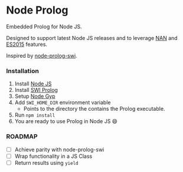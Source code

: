 # Node Prolog

Embedded Prolog for Node JS.

Designed to support latest Node JS releases and to leverage [NAN]() and [ES2015]() features.

Inspired by [node-prolog-swi](https://github.com/kloni/node-prolog-swi).

### Installation
1. Install [Node JS](https://nodejs.org/en/download/)
2. Install [SWI Prolog](http://www.swi-prolog.org/Download.html)
3. Setup [Node Gyp](https://github.com/nodejs/node-gyp#installation)
4. Add `SWI_HOME_DIR` environment variable
    * Points to the directory the contains the Prolog executable.
5. Run `npm install`
6. You are ready to use Prolog in Node JS :smile:

### ROADMAP
- [ ] Achieve parity with node-prolog-swi
- [ ] Wrap functionality in a JS Class
- [ ] Return results using `yield`
